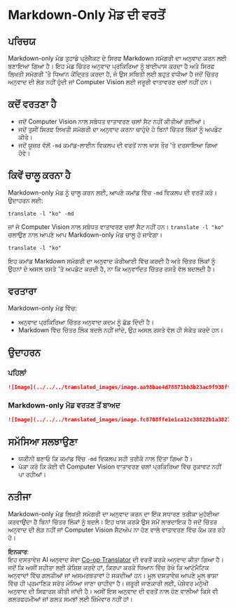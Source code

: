 <!--
CO_OP_TRANSLATOR_METADATA:
{
  "original_hash": "9b1b247a8d0f1736459e0e9ede0d9c92",
  "translation_date": "2025-06-12T11:39:04+00:00",
  "source_file": "getting_started/markdown-only-mode.md",
  "language_code": "pa"
}
-->
# Markdown-Only ਮੋਡ ਦੀ ਵਰਤੋਂ

## ਪਰਿਚਯ  
Markdown-only ਮੋਡ ਤੁਹਾਡੇ ਪ੍ਰੋਜੈਕਟ ਦੇ ਸਿਰਫ Markdown ਸਮੱਗਰੀ ਦਾ ਅਨੁਵਾਦ ਕਰਨ ਲਈ ਬਣਾਇਆ ਗਿਆ ਹੈ। ਇਹ ਮੋਡ ਚਿੱਤਰ ਅਨੁਵਾਦ ਪ੍ਰਕਿਰਿਆ ਨੂੰ ਬਾਈਪਾਸ ਕਰਦਾ ਹੈ ਅਤੇ ਸਿਰਫ ਲਿਖਤੀ ਸਮੱਗਰੀ 'ਤੇ ਧਿਆਨ ਕੇਂਦ੍ਰਿਤ ਕਰਦਾ ਹੈ, ਜੋ ਉਸ ਸਥਿਤੀ ਲਈ ਬਹੁਤ ਵਧੀਆ ਹੈ ਜਦੋਂ ਚਿੱਤਰ ਅਨੁਵਾਦ ਦੀ ਲੋੜ ਨਹੀਂ ਹੁੰਦੀ ਜਾਂ Computer Vision ਲਈ ਜਰੂਰੀ ਵਾਤਾਵਰਣ ਚਲਾਂ ਨਹੀਂ ਹਨ।

## ਕਦੋਂ ਵਰਤਣਾ ਹੈ  
- ਜਦੋਂ Computer Vision ਨਾਲ ਸਬੰਧਤ ਵਾਤਾਵਰਣ ਚਲਾਂ ਸੈਟ ਨਹੀਂ ਕੀਤੀਆਂ ਗਈਆਂ।  
- ਜਦੋਂ ਤੁਸੀਂ ਸਿਰਫ ਲਿਖਤੀ ਸਮੱਗਰੀ ਦਾ ਅਨੁਵਾਦ ਕਰਨਾ ਚਾਹੁੰਦੇ ਹੋ ਬਿਨਾਂ ਚਿੱਤਰ ਲਿੰਕਾਂ ਨੂੰ ਅਪਡੇਟ ਕੀਤੇ।  
- ਜਦੋਂ ਯੂਜ਼ਰ ਵੱਲੋਂ `-md` ਕਮਾਂਡ-ਲਾਈਨ ਵਿਕਲਪ ਦੀ ਵਰਤੋਂ ਨਾਲ ਖਾਸ ਤੌਰ 'ਤੇ ਦਰਸਾਇਆ ਗਿਆ ਹੋਵੇ।

## ਕਿਵੇਂ ਚਾਲੂ ਕਰਨਾ ਹੈ  
Markdown-only ਮੋਡ ਨੂੰ ਚਾਲੂ ਕਰਨ ਲਈ, ਆਪਣੇ ਕਮਾਂਡ ਵਿੱਚ `-md` ਵਿਕਲਪ ਦੀ ਵਰਤੋਂ ਕਰੋ। ਉਦਾਹਰਨ ਲਈ:  
```
translate -l "ko" -md
```

ਜਾਂ ਜੇ Computer Vision ਨਾਲ ਸਬੰਧਤ ਵਾਤਾਵਰਣ ਚਲਾਂ ਸੈਟ ਨਹੀਂ ਹਨ। `translate -l "ko"` ਚਲਾਉਣ ਨਾਲ ਆਪਣੇ ਆਪ Markdown-only ਮੋਡ ਚਾਲੂ ਹੋ ਜਾਵੇਗਾ।

```
translate -l "ko"
```

ਇਹ ਕਮਾਂਡ Markdown ਸਮੱਗਰੀ ਦਾ ਅਨੁਵਾਦ ਕੋਰੀਆਈ ਵਿੱਚ ਕਰਦੀ ਹੈ ਅਤੇ ਚਿੱਤਰ ਲਿੰਕਾਂ ਨੂੰ ਉਹਨਾਂ ਦੇ ਅਸਲ ਰਸਤੇ 'ਤੇ ਅਪਡੇਟ ਕਰਦੀ ਹੈ, ਨਾ ਕਿ ਅਨੁਵਾਦਿਤ ਚਿੱਤਰ ਰਸਤੇ ਵੱਲ ਬਦਲਦੀ ਹੈ।

## ਵਰਤਾਰਾ  
Markdown-only ਮੋਡ ਵਿੱਚ:  
- ਅਨੁਵਾਦ ਪ੍ਰਕਿਰਿਆ ਚਿੱਤਰ ਅਨੁਵਾਦ ਕਦਮ ਨੂੰ ਛੱਡ ਦਿੰਦੀ ਹੈ।  
- Markdown ਵਿੱਚ ਚਿੱਤਰ ਲਿੰਕ ਬਦਲੇ ਨਹੀਂ ਜਾਂਦੇ, ਉਹ ਅਸਲ ਰਸਤੇ ਵੱਲ ਹੀ ਸੰਕੇਤ ਕਰਦੇ ਹਨ।

## ਉਦਾਹਰਨ  
### ਪਹਿਲਾਂ  
```markdown
![Image](../../../translated_images/image.aa98bae4d78871bb3b23ac9f938ff86539da4cd6fb4c52dafedc4665135c3d61.pa.png)
```  
### Markdown-only ਮੋਡ ਵਰਤਣ ਤੋਂ ਬਾਅਦ  
```markdown
![Image](../../../translated_images/image.fc8708ffe1e1ca12c38822b1a382726da4b232025d1daa8a50ab75c8635d0c4a.pa.png)
```

## ਸਮੱਸਿਆ ਸਲਝਾਉਣਾ  
- ਯਕੀਨੀ ਬਣਾਓ ਕਿ ਕਮਾਂਡ ਵਿੱਚ `-md` ਵਿਕਲਪ ਸਹੀ ਤਰੀਕੇ ਨਾਲ ਦਿੱਤਾ ਗਿਆ ਹੈ।  
- ਪੱਕਾ ਕਰੋ ਕਿ ਕੋਈ ਵੀ Computer Vision ਵਾਤਾਵਰਣ ਚਲਾਂ ਪ੍ਰਕਿਰਿਆ ਵਿੱਚ ਰੁਕਾਵਟ ਨਹੀਂ ਪਾ ਰਹੀਆਂ।

## ਨਤੀਜਾ  
Markdown-only ਮੋਡ ਲਿਖਤੀ ਸਮੱਗਰੀ ਦਾ ਅਨੁਵਾਦ ਕਰਨ ਦਾ ਇੱਕ ਸਧਾਰਣ ਤਰੀਕਾ ਮੁਹੱਈਆ ਕਰਵਾਉਂਦਾ ਹੈ ਬਿਨਾਂ ਚਿੱਤਰ ਲਿੰਕਾਂ ਨੂੰ ਬਦਲੇ। ਇਹ ਖਾਸ ਕਰਕੇ ਉਸ ਸਮੇਂ ਲਾਭਦਾਇਕ ਹੈ ਜਦੋਂ ਚਿੱਤਰ ਅਨੁਵਾਦ ਦੀ ਲੋੜ ਨਹੀਂ ਜਾਂ Computer Vision ਸੈਟਅੱਪ ਨਾ ਹੋਣ ਵਾਲੇ ਵਾਤਾਵਰਣ ਵਿੱਚ ਕੰਮ ਕਰ ਰਹੇ ਹੋ।

**ਇਨਕਾਰ**:  
ਇਹ ਦਸਤਾਵੇਜ਼ AI ਅਨੁਵਾਦ ਸੇਵਾ [Co-op Translator](https://github.com/Azure/co-op-translator) ਦੀ ਵਰਤੋਂ ਕਰਕੇ ਅਨੁਵਾਦ ਕੀਤਾ ਗਿਆ ਹੈ। ਜਦੋਂ ਕਿ ਅਸੀਂ ਸਹੀਤਾ ਲਈ ਕੋਸ਼ਿਸ਼ ਕਰਦੇ ਹਾਂ, ਕਿਰਪਾ ਕਰਕੇ ਧਿਆਨ ਵਿੱਚ ਰੱਖੋ ਕਿ ਆਟੋਮੈਟਿਕ ਅਨੁਵਾਦਾਂ ਵਿੱਚ ਗਲਤੀਆਂ ਜਾਂ ਅਸਮਰਥਤਾਵਾਂ ਹੋ ਸਕਦੀਆਂ ਹਨ। ਮੂਲ ਦਸਤਾਵੇਜ਼ ਆਪਣੇ ਮੂਲ ਭਾਸ਼ਾ ਵਿੱਚ ਹੀ ਪ੍ਰਮਾਣਿਕ ਸਰੋਤ ਮੰਨਿਆ ਜਾਣਾ ਚਾਹੀਦਾ ਹੈ। ਜਰੂਰੀ ਜਾਣਕਾਰੀ ਲਈ, ਪੇਸ਼ੇਵਰ ਮਨੁੱਖੀ ਅਨੁਵਾਦ ਦੀ ਸਿਫਾਰਸ਼ ਕੀਤੀ ਜਾਂਦੀ ਹੈ। ਅਸੀਂ ਇਸ ਅਨੁਵਾਦ ਦੀ ਵਰਤੋਂ ਨਾਲ ਹੋਣ ਵਾਲੀਆਂ ਕਿਸੇ ਵੀ ਗਲਤਫਹਮੀਆਂ ਜਾਂ ਗਲਤ ਸਮਝਾਂ ਲਈ ਜ਼ਿੰਮੇਵਾਰ ਨਹੀਂ ਹਾਂ।